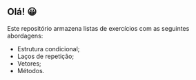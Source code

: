 ## Olá! 😀

Este repositório armazena listas de exercícios com as seguintes abordagens:
- Estrutura condicional;
- Laços de repetição;
- Vetores;
- Métodos.